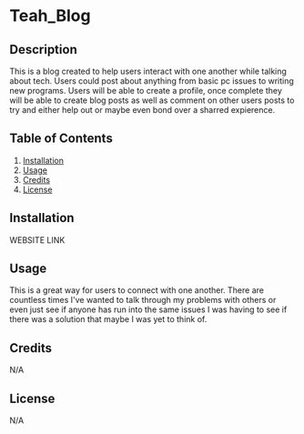 # Teah_Blog
  ## Description

  This is a blog created to help users interact with one another while talking about tech. Users could post about anything from basic pc issues to writing new programs. Users will be able to create a profile, once complete they will be able to create blog posts as well as comment on other users posts to try and either help out or maybe even bond over a sharred expierence. 

  ## Table of Contents 

  1. [Installation](#Installation)
  2. [Usage](#Usage)
  3. [Credits](#Credits)
  4. [License](#License)

  ## Installation

  WEBSITE LINK 

  ## Usage

  This is a great way for users to connect with one another. There are countless times I've wanted to talk through my problems with others or even just see if anyone has run into the same issues I was having to see if there was a solution that maybe I was yet to think of. 

  ## Credits

  N/A

  ## License
  
  N/A